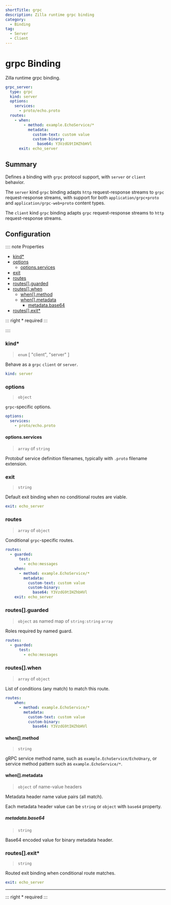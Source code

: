 ```yaml
---
shortTitle: grpc
description: Zilla runtime grpc binding
category:
  - Binding
tag:
  - Server
  - Client
---
```


# grpc Binding

Zilla runtime grpc binding.

```yaml {2}
grpc_server:
  type: grpc
  kind: server
  options:
    services:
      - proto/echo.proto
  routes:
    - when:
        - method: example.EchoService/*
          metadata:
            custom-text: custom value
            custom-binary:
              base64: Y3VzdG9tIHZhbHVl
      exit: echo_server
```

## Summary

Defines a binding with `grpc` protocol support, with `server` or `client` behavior.

The `server` kind `grpc` binding adapts `http` request-response streams to `grpc` request-response streams, with support for both `application/grpc+proto` and `application/grpc-web+proto` content types.

The `client` kind `grpc` binding adapts `grpc` request-response streams to `http` request-response streams.

## Configuration

:::: note Properties

- [kind\*](#kind)
- [options](#options)
  - [options.services](#options-services)
- [exit](#exit)
- [routes](#routes)
- [routes\[\].guarded](#routes-guarded)
- [routes\[\].when](#routes-when)
  - [when\[\].method](#when-method)
  - [when\[\].metadata](#when-metadata)
    - [metadata.base64](#metadata-base64)
- [routes\[\].exit\*](#routes-exit)

::: right
\* required
:::

::::

### kind\*

> `enum` [ "client", "server" ]

Behave as a `grpc` `client` or `server`.

```yaml
kind: server
```

### options

> `object`

`grpc`-specific options.

```yaml
options:
  services:
    - proto/echo.proto
```

#### options.services

> `array` of `string`

Protobuf service definition filenames, typically with `.proto` filename extension.

### exit

> `string`

Default exit binding when no conditional routes are viable.

```yaml
exit: echo_server
```

### routes

> `array` of `object`

Conditional `grpc`-specific routes.

```yaml
routes:
  - guarded:
      test:
        - echo:messages
    when:
      - method: example.EchoService/*
        metadata:
          custom-text: custom value
          custom-binary:
            base64: Y3VzdG9tIHZhbHVl
    exit: echo_server
```

### routes[].guarded

> `object` as named map of `string:string` `array`

Roles required by named guard.

```yaml
routes:
  - guarded:
      test:
        - echo:messages
```

### routes[].when

> `array` of `object`

List of conditions (any match) to match this route.

```yaml
routes:
    when:
      - method: example.EchoService/*
        metadata:
          custom-text: custom value
          custom-binary:
            base64: Y3VzdG9tIHZhbHVl
```

#### when[].method

> `string`

gRPC service method name, such as `example.EchoService/EchoUnary`, or service method pattern such as `example.EchoService/*`.

#### when[].metadata

> `object` of name-value headers

Metadata header name value pairs (all match).

Each metadata header value can be `string` or `object` with `base64` property.

##### metadata.base64

> `string`

Base64 encoded value for binary metadata header.

### routes[].exit\*

> `string`

Routed exit binding when conditional route matches.

```yaml
exit: echo_server
```

---

::: right
\* required
:::
